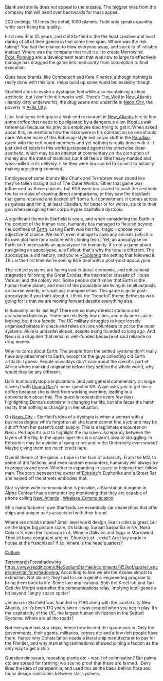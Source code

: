 Blank and sterile does not appeal to the masses. The biggest miss from the company that will bend over backwards for mass appeal.

200 endings, 16 times the detail, 1000 planets. Todd only speaks quantity while sacrificing the quality.

First new IP in 25 years, and still Starfield is the the least creative and least daring of all of their games in that same time span. Where was the risk taking? You had the chance to blow everyone away, and stuck to ol' reliable instead. Where was the company that tried it all to create Morrowind. [Poor_Planning](Development/Poor_Planning.md) and a development team that was now to large to effectively manage has dragged the game into mediocrity from conception to final execution.

Guns have brands, like Combatech and Kore Kinetics, although nothing is really done with this lore. Helps build up some world believability though.

Starfield aims to evoke a dystopian feel while also maintaining a clean aesthetic, but I don’t think it works well. There’s [The_Well](Cities/The_Well.md) in [New_Atlantis](Cities/New_Atlantis.md) (literally dirty underworld), the drug scene and underlife in [Neon_City](Cities/Neon_City.md), the poverty in [Akila_City](Cities/Akila_City.md). 

I just had some rich guy in a high end restaurant in [New_Atlantis](Cities/New_Atlantis.md) hire to find some coffee that needs to be digested by a dangerous alien (Kopi Luwak reference) because his previous employee died trying to get it. 
When asked about this, he mentions how the risks were in his contract so no one should care. We see more of this Robocop-style evil corpo stuff in the [Paradiso](Locations/Paradiso.md) quest with the rich board members and yet nothing is really done with it. 
	It just kind of exists in this world juxtaposed against the otherwise clean aesthetic, which may be an attempt at commentary on the corruption of money and the state of mankind, but it all feels a little heavy-handed and weak-willed in its delivery. Like they were too scared to commit to actually making any strong comment. 

Employees of some brands like Chunk and Terrabrew even sound like they’ve fallen straight out of The Outer Worlds. Either that game was influenced by these choices, but BGS were too scared to push the aesthetic too far in-case of drawing direct comparisons, or they saw the backlash that game received and backed off from a full commitment. It comes across as gutless and timid, at least Obsidian, for better or for worse, stuck to their gun when designing their corpo-hyper capitalism dystopia.

A significant theme in Starfield is scale, and when considering the Earth in the context of the human race, humanity has managed to flourish beyond the confines of [Earth](Presentation/Planets.md). Losing Earth was horrific, tragic - choose your adjective of choice. We didn't even manage to save any animals (which is its own plot hole for a culture with cloning tech.)
	Yet, an apocalypse on Earth isn't necessarily an apocalypse for humanity. It's not a game about navigating an apocalypse, a la Fallout; that's why the tone is different. The apocalypse is old history, and you're [•Exploring](Exploring/•Exploring.md) the setting that followed it. This is the first time we're seeing BGS deal with a post-post-apocalypse.

The settled systems are facing vast cultural, economic, and educational stagnation following the Great Exodus, the interstellar crusade of House Varuun, and the colony war. Some people don't know that Earth is the human home planet, and most of the population are living in small outposts on barren worlds, or small ass cramped cities. This game is quite post-apocalyptic if you think about it. I think the "hopeful" theme Bethesda was going for is that we are moving forward despite everything else.

Is humanity on its last leg? There are so many derelict stations and abandoned buildings. There are relatively few cities, and only one is nice-looking, but it is a facade. The UC military struggles to keep loosely organised pirates in check and relies on lone volunteers to police the outer systems. Akila is underdeveloped, despite being founded so long ago. And Neon is a drug den that remains well-funded because of said reliance on drug money.

Why no cares about Earth: The people from the settled systems don't really have any attachment to Earth, except for the guys collecting old Earth artifacts I guess. People nowadays don't care about the specific part of Africa where mankind originated before they settled the whole world, why would they be any different.

Dark humour/dystopia implications (and just general commentary on wage slavery) with [Donna Rain](https://starfield.fandom.com/wiki/Donna_Rain)'s minor quest in NA. A girl asks you to get her a coffee because she is tired from working overtime, leading to a conversation about this. The quest is repeatable every few days, highlighting Donna’s optimism in changing her life, but she faces the harsh reality that nothing is changing in her situation. 

On [Neon_City](Cities/Neon_City.md) - Starfield’s idea of a dystopia is when a woman with a business degree who’s forgotten all she learnt cannot find a job and may be cut off from her parent’s cash supply. This is a legitimate encounter on Neon. Perhaps it’s just to highlight the massive discrepancy between the layers of the Rig. In the upper layer this is a citizen's idea of struggling. In Ebbside it may be a victim of gang crime and in the Underbelly even worse? Maybe giving them too much credit here.

Overall theme of the game is hope in the face of adversity. From the MQ, to some of the factions, and even random encounters, humanity will always try to progress and grow. Whether in expanding in space or helping their fellow man. The story between the owner of [Ebbside](Cities/Ebbside.md)'s Euphorika and a Street Rat she helped off the streets embodies that.

Star-system wide communication is possible, a Starstation dungeon in Alpha Centauri has a computer log mentioning that they are capable of phone calling [New_Atlantis](Cities/New_Atlantis.md) , [Wireless_Communication](Presentation/Wireless_Communication.md)

Ship manufacturers' own StarYards are essentially car dealerships that offer ships and unique parts associated with their brand.

Where are chunks made? Small level world design, like in cities is great, but on the larger big picture scale, it’s lacking.
Sunset Sasparilla in NV, Nuka Cola in 3, even the Tomacco in 4, Wine in Oblivion and Eggs in Morrowind. They all have congruent origins. Chunks just… exist? Are they made in house at the franchises? If so, where is the head quarters?

[Culture](Writing/Culture.md)

[Terromorph](Faction%20Quests/UC%20Vanguard/Terromorph.md) Foreshadowing
https://www.reddit.com/r/NoSodiumStarfield/comments/1l52kqf/spoiler_environmental_foreshadowing/
According to lore we ate the Aceles almost to extinction. 
	Not almost; they had to use a genetic engineering program to bring them back to life.
Some lore implications. Both the Kreet lab and Tau Ceti the Morph went after the communications relay. Implying intelligence a bit beyond "angry space spider"

Jemison in Starfield was founded in 2160 along with the capital city New Atlantis, so it’s been 170 years since it was created when you begin play.
It’s the capital city of the UC, the largest human civilization in the Settled Systems.
Where are all the roads?

Not everyone has star ships, hence how limited the space port is. Only the governments, their agents, militaries, corpos etc and a few rich people have them. Hence why Constellation needs a literal ship manufacturer to pay for the Frontier, and why marketing (animations) showed joining a faction as the only way to get a ship.

Question dinosaurs, repeating plants etc - result of colonisation? But palms etc are spread for farming; we see no proof that these are farmed. 
	Devs liked the idea of panspermia, and used this as the basis behind flora and fauna design similarities between star systems.

